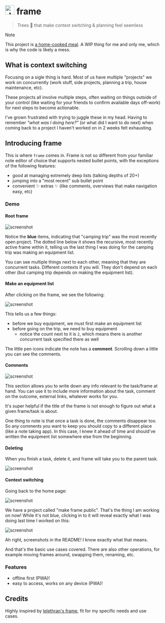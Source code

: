 # <img src="/res/icon512_rounded.png" alt="drawing" width="30"/> frame
> Trees 🌳 that make context switching & planning feel seemless

> [!NOTE]
> This project is [a home-cooked meal](https://tdom.dev/home-cooked).
> A WIP thing for me and only me, which is why the code is likely a mess.

## What is context switching

Focusing on a sigle thing is hard. Most of us have multiple "projects" we work on
concurrently (work stuff, side projects, planning a trip, house maintenance, etc).

These projects all involve multiple steps, often waiting on things outside of your control
(like waiting for your friends to confirm available days off-work) for next steps to become actionable.

I've grown frustrated with trying to juggle these in my head.
Having to remember *"what was I doing here?"* (or what did I want to do next)
when coming back to a project I haven't worked on in 2 weeks felt exhausting.

## Introducing frame

This is where `frame` comes in. Frame is not so different from your familiar note editor of choice that supports nested bullet points,
with the exceptions of the following features:

 - good at managing extremely deep lists (talking depths of 20+)
 - jumping into a "most recent" sub bullet point
 - convenient ✨ extras ✨ (like comments, overviews that make navigation easy, etc)

### Demo

#### Root frame

![screenshot](./docs/screenshots/1.png)

Notice the **blue** items, indicating that "camping trip" was the most recently open project.
The dotted line below it shows the recursive, most recently active frame within it,
telling us the last thing I was doing for the camping trip was making an equipment list.

You can see multiple things next to each other, meaning that they are concurrent tasks.
Different contexts if you will. They don't depend on each other (but camping trip depends on making the equipment list).

#### Make an equipment list

After clicking on the frame, we see the following:

![screenshot](./docs/screenshots/2.png)

This tells us a few things:

- before we buy equipment, we must first make an equipment list
- before going on the trip, we need to buy equipment
  - notice the count next to it is `2`, which means there is another concurrent task specified there as well

The little pen icons indicate the note has a **comment**.
Scrolling down a little you can see the comments.

#### Comments

![screenshot](./docs/screenshots/3.png)

This section allows you to write down any info relevant to the task/frame at hand.
You can use it to include more information about the task, comment on the outcome, external links, whatever works for you.

It's super helpful if the title of the frame is not enough to figure out what a given frame/task is about.

One thing to note is that once a task is done, the comments disappear too.
So any comments you want to keep you should copy to a different place (like a note taking app).
In this case, I knew it ahead of time and should've written the equipment list somewhere else from the beginning.

#### Deleting

When you finish a task, delete it, and frame will take you to the parent task.

![screenshot](./docs/screenshots/4.png)

#### Context switching

Going back to the home page:

![screenshot](./docs/screenshots/5.png)

We have a project called "make frame public". That's the thing I am working on now!
While it's not blue, clicking in to it will reveal exactly what I was doing last time I worked on this:

![screenshot](./docs/screenshots/6.png)

Ah right, screenshots in the README! I know exactly what that means.

And that's the basic use cases covered. There are also other operations, for example
moving frames around, swapping them, renaming, etc.

### Features
- offline first (PWA)!
- easy to access, works on any device (PWA)!

## Credits

Highly inspired by [lelethran's frame](https://github.com/lelanthran/frame), fit for my specific needs and use cases.

